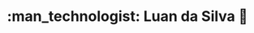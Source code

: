 <h1 align="center"> :man_technologist: Luan da Silva 🚀</h1
Hello, my name is Luan da Silva
I live in Rondonópolis, Mato Grosso
I'm starting now in the .NET and C # programming world, looking for my first opportunity!
